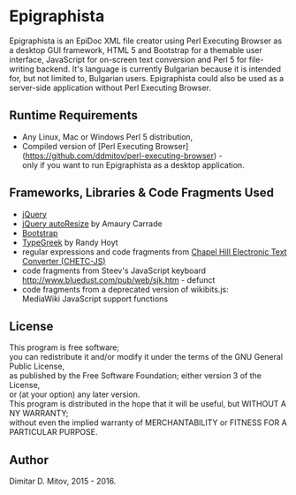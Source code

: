 
Epigraphista
==================================

Epigraphista is an EpiDoc XML file creator using Perl Executing Browser as a desktop GUI framework, HTML 5 and Bootstrap for a themable user interface, JavaScript for on-screen text conversion and Perl 5 for file-writing backend. It's language is currently Bulgarian because it is intended for, but not limited to, Bulgarian users. Epigraphista could also be used as a server-side application without Perl Executing Browser.
  
## Runtime Requirements
  
* Any Linux, Mac or Windows Perl 5 distribution,
* Compiled version of [Perl Executing Browser] (https://github.com/ddmitov/perl-executing-browser) -  
only if you want to run Epigraphista as a desktop application.
  
## Frameworks, Libraries & Code Fragments Used
* [jQuery](https://jquery.com/)
* [jQuery autoResize](http://amaury.carrade.eu/projects/jquery/autoResize.html) by Amaury Carrade
* [Bootstrap](http://getbootstrap.com/)
* [TypeGreek](http://www.typegreek.com/) by Randy Hoyt
* regular expressions and code fragments from [Chapel Hill Electronic Text Converter (CHETC-JS)](http://epidoc.cvs.sourceforge.net/epidoc/chetc-js/)
* code fragments from Steev's JavaScript keyboard  
http://www.bluedust.com/pub/web/sjk.htm - defunct
* code fragments from a deprecated version of wikibits.js:  
MediaWiki JavaScript support functions
  
## License
  
This program is free software;  
you can redistribute it and/or modify it under the terms of the GNU General Public License,  
as published by the Free Software Foundation; either version 3 of the License,  
or (at your option) any later version.  
This program is distributed in the hope that it will be useful, but WITHOUT A NY WARRANTY;  
without even the implied warranty of MERCHANTABILITY or FITNESS FOR A PARTICULAR PURPOSE.  
  
## Author
  
Dimitar D. Mitov, 2015 - 2016.
